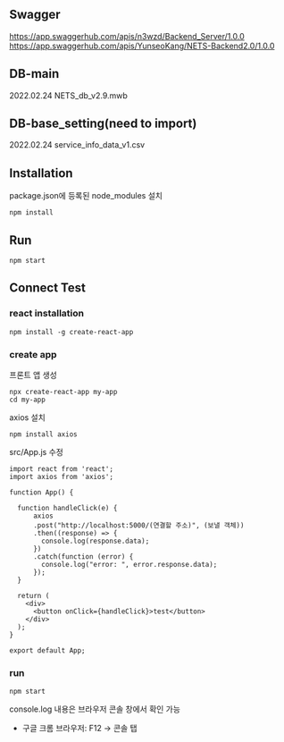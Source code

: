 ## Swagger
https://app.swaggerhub.com/apis/n3wzd/Backend_Server/1.0.0
https://app.swaggerhub.com/apis/YunseoKang/NETS-Backend2.0/1.0.0

## DB-main
2022.02.24 NETS_db_v2.9.mwb

## DB-base_setting(need to import)
2022.02.24 service_info_data_v1.csv

## Installation
package.json에 등록된 node_modules 설치
```
npm install
```

## Run
```
npm start
```

## Connect Test
### react installation
```
npm install -g create-react-app
```

### create app
프론트 앱 생성
```
npx create-react-app my-app
cd my-app
```

axios 설치
```
npm install axios
```

src/App.js 수정
```
import react from 'react';
import axios from 'axios';

function App() {

  function handleClick(e) {
      axios
      .post("http://localhost:5000/(연결할 주소)", (보낼 객체))
      .then((response) => {
        console.log(response.data);
      })
      .catch(function (error) {
        console.log("error: ", error.response.data);
      });
  }

  return (
    <div>
      <button onClick={handleClick}>test</button>
    </div>
  );
}

export default App;

```

### run
```
npm start
```
console.log 내용은 브라우저 콘솔 창에서 확인 가능
- 구글 크롬 브라우저: F12 → 콘솔 탭
